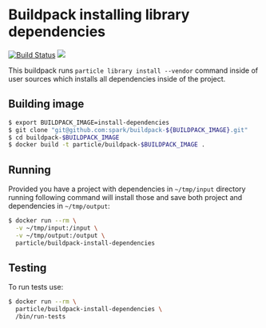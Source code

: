 # Buildpack installing library dependencies

[![Build Status](https://travis-ci.org/spark/buildpack-install-dependencies.svg?branch=master)](https://travis-ci.org/spark/buildpack-install-dependencies) [![](https://imagelayers.io/badge/particle/buildpack-install-dependencies:latest.svg)](https://imagelayers.io/?images=particle/buildpack-install-dependencies:latest 'Get your own badge on imagelayers.io')


This buildpack runs `particle library install --vendor` command inside of user sources which installs all dependencies inside of the project.

## Building image

```bash
$ export BUILDPACK_IMAGE=install-dependencies
$ git clone "git@github.com:spark/buildpack-${BUILDPACK_IMAGE}.git"
$ cd buildpack-$BUILDPACK_IMAGE
$ docker build -t particle/buildpack-$BUILDPACK_IMAGE .
```

## Running

Provided you have a project with dependencies in `~/tmp/input` directory running following command will install those and save both project and dependencies in `~/tmp/output`:

```bash
$ docker run --rm \
  -v ~/tmp/input:/input \
  -v ~/tmp/output:/output \
  particle/buildpack-install-dependencies
```

## Testing

To run tests use:

```bash
$ docker run --rm \
  particle/buildpack-install-dependencies \
  /bin/run-tests
```
